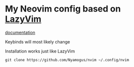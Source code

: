 # My Neovim config based on [LazyVim](https://github.com/LazyVim/LazyVim)

[documentation](https://lazyvim.github.io/installation)

Keybinds will most likely change

Installation works just like LazyVim

```
git clone https://github.com/Nyamogus/nvim ~/.config/nvim
```
